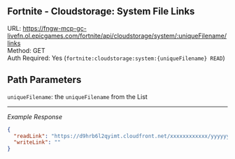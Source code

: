 ## Fortnite - Cloudstorage: System File Links

URL: https://fngw-mcp-gc-livefn.ol.epicgames.com/fortnite/api/cloudstorage/system/:uniqueFilename/links \
Method: GET \
Auth Required: Yes (`fortnite:cloudstorage:system:{uniqueFilename} READ`)

## Path Parameters

`uniqueFilename`: the `uniqueFilename` from the List

---

_Example Response_

```json
{
  "readLink": "https://d9hrb6l2qyimt.cloudfront.net/xxxxxxxxxxxx/yyyyyyyyyyyyyy/zzzzzzzzz",
  "writeLink": ""
}
```
